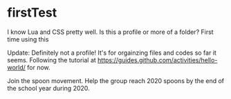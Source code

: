 # firstTest
I know Lua and CSS pretty well. Is this a profile or more of a folder? First time using this


Update: Definitely not a profile! It's for orgainzing files and codes so far it seems. Following the tutorial at https://guides.github.com/activities/hello-world/ for now.




Join the spoon movement. Help the group reach 2020 spoons by the end of the school year during 2020.
